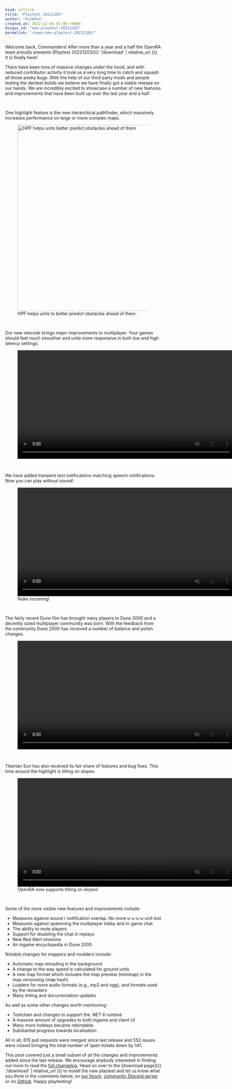 ```yaml
---
kind: article
title: "Playtest 20221203"
author: "PunkPun"
created_at: 2022-12-03 01:00 +0000
disqus_id: "new-playtest-20221203"
permalink: "/news/new-playtest-20221203/"
---
```


Welcome back, Commanders! After more than a year and a half the OpenRA team proudly presents [Playtest 20221203]({{ '/download' | relative_url }}). It is finally here!

There have been tons of massive changes under the hood, and with reduced contributor activity it took us a very long time to catch and squash all those pesky bugs. With the help of our third party mods and people testing the devtest builds we believe we have finally got a stable release on our hands. We are incredibly excited to showcase a number of new features and improvements that have been built up over the last year and a half.

<br/>

One highlight feature is the new hierarchical pathfinder, which massively increases performance on large or more complex maps.

<figure>
  <img src="{{ '/images/news/20221203-hpf.png' | relative_url }}" style="width: 600px" alt="HPF helps units better predict obstacles ahead of them" />
  <figcaption>HPF helps units to better predict obstacles ahead of them.</figcaption>
</figure>

<br/>

Our new netcode brings major improvements to multiplayer. Your games should feel much smoother and units more responsive in both low and high latency settings.

<figure>
  <video width="700" autoplay loop muted>
    <source src="{{ '/images/news/20221203-td.mp4' | relative_url }}" type="video/mp4">
    <source src="{{ '/images/news/20221203-td.ogv' | relative_url }}" type="video/ogg">
    <img src="{{ '/images/news/20221203-td.png' | relative_url }}" width="700" />
  </video>
</figure>

<br/>

We have added transient text notifications matching speech notifications. Now you can play without sound!

<figure>
  <video width="700" autoplay loop muted>
    <source src="{{ '/images/news/20221203-transient.mp4' | relative_url }}" type="video/mp4">
    <source src="{{ '/images/news/20221203-transient.ogv' | relative_url }}" type="video/ogg">
    <img src="{{ '/images/news/20221203-transient.png' | relative_url }}" width="700" />
  </video>
  <figcaption>Nuke incoming!</figcaption>
</figure>

<br/>

The fairly recent Dune film has brought many players to Dune 2000 and a decently sized multiplayer community was born. With the feedback from the community Dune 2000 has received a number of balance and polish changes.

<figure>
  <video width="700" autoplay loop muted>
    <source src="{{ '/images/news/20221203-dune.mp4' | relative_url }}" type="video/mp4">
    <source src="{{ '/images/news/20221203-dune.ogv' | relative_url }}" type="video/ogg">
    <img src="{{ '/images/news/20221203-dune.png' | relative_url }}" width="700" />
  </video>
</figure>

<br/>

Tiberian Sun has also received its fair share of features and bug fixes. This time around the highlight is tilting on slopes.

<figure>
  <video width="700" autoplay loop muted>
    <source src="{{ '/images/news/20221203-slope.mp4' | relative_url }}" type="video/mp4">
    <source src="{{ '/images/news/20221203-slope.ogv' | relative_url }}" type="video/ogg">
    <img src="{{ '/images/news/20221203-slope.png' | relative_url }}" width="700" />
  </video>
  <figcaption>OpenRA now supports tilting on slopes!</figcaption>
</figure>

<br/>

Some of the more visible new features and improvements include:
 * Measures against sound / notification overlap. No more u-u-u-u-unit lost
 * Measures against spamming the multiplayer lobby and in-game chat
 * The ability to mute players
 * Support for disabling the chat in replays
 * New Red Alert missions
 * An ingame encyclopedia in Dune 2000

Notable changes for mappers and modders include:
 * Automatic map reloading in the background
 * A change to the way speed is calculated for ground units
 * A new map format which includes the map preview (minimap) in the map versioning (map hash)
 * Loaders for more audio formats (e.g., mp3 and ogg), and formats used by the remasters
 * Many linting and documentation updates

As well as some other changes worth mentioning:
 * Toolchain and changes to support the .NET 6 runtime
 * A massive amount of upgrades to both ingame and client UI
 * Many more hotkeys became rebindable
 * Substantial progress towards localisation

All in all, 615 pull requests were merged since last release and 552 issues were closed bringing the total number of open tickets down by 141.

This post covered just a small subset of all the changes and improvements added since the last release. We encourage anybody interested in finding out more to read the [full changelog](https://github.com/OpenRA/OpenRA/wiki/Changelog/907eabad94fef9233e5a376241ad0f06269eda83). Head on over to the [download page]({{ '/download' | relative_url }}) to install the new playtest and let us know what you think in the comments below, on [our forum](https://forum.openra.net/), [community Discord server](https://discord.openra.net) or on [GitHub](https://github.com/OpenRA/OpenRA/issues). Happy playtesting!

<br/>
